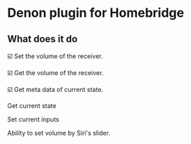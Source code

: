 # Denon plugin for Homebridge

## What does it do

☑️ Set the volume of the receiver.

☑️ Get the volume of the receiver.

☑️ Get meta data of current state.

  Get current state

  Set current inputs
  
  Ability to set volume by Siri's slider.

